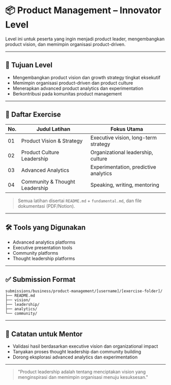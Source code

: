 # 📦 Product Management – Innovator Level

Level ini untuk peserta yang ingin menjadi product leader, mengembangkan product vision, dan memimpin organisasi product-driven.

---

## 🎯 Tujuan Level

- Mengembangkan product vision dan growth strategy tingkat eksekutif
- Memimpin organisasi product-driven dan product culture
- Menerapkan advanced product analytics dan experimentation
- Berkontribusi pada komunitas product management

---

## 📁 Daftar Exercise

| No. | Judul Latihan                | Fokus Utama                  |
|-----|------------------------------|------------------------------|
| 01  | Product Vision & Strategy    | Executive vision, long-term strategy|
| 02  | Product Culture Leadership   | Organizational leadership, culture|
| 03  | Advanced Analytics           | Experimentation, predictive analytics|
| 04  | Community & Thought Leadership| Speaking, writing, mentoring|

> Semua latihan disertai `README.md` + `fundamental.md`, dan file dokumentasi (PDF/Notion).

---

## 🛠 Tools yang Digunakan

- Advanced analytics platforms
- Executive presentation tools
- Community platforms
- Thought leadership platforms

---

## ✅ Submission Format

```
submissions/business/product-management/[username]/[exercise-folder]/
├── README.md
├── vision/
├── leadership/
├── analytics/
└── community/
```

---

## 💬 Catatan untuk Mentor

- Validasi hasil berdasarkan executive vision dan organizational impact
- Tanyakan proses thought leadership dan community building
- Dorong eksplorasi advanced analytics dan experimentation

---

> "Product leadership adalah tentang menciptakan vision yang menginspirasi dan memimpin organisasi menuju kesuksesan." 